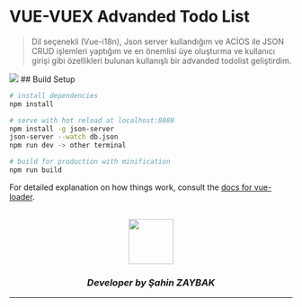 # VUE-VUEX Advanded Todo List
> Dil seçenekli (Vue-i18n), Json server kullandığım ve ACİOS ile JSON CRUD işlemleri yaptığım ve en önemlisi üye oluşturma ve kullanıcı girişi gibi özellikleri bulunan kullanışlı bir advanded todolist geliştirdim.

<img src="https://media-exp1.licdn.com/dms/image/C4D22AQFpE-IKc1i37w/feedshare-shrink_2048_1536/0?e=1594857600&v=beta&t=8nCOvObsW9ZJM0h_NNp_nEcdEaPYI3ITgNM3PJhJ3sY">
## Build Setup

``` bash
# install dependencies
npm install

# serve with hot reload at localhost:8080
npm install -g json-server 
json-server --watch db.json
npm run dev -> other terminal

# build for production with minification
npm run build
```

For detailed explanation on how things work, consult the [docs for vue-loader](http://vuejs.github.io/vue-loader).

<br>
<div align="center">
  <img src="https://image.flaticon.com/teams/slug/smashicons.jpg" width="80">
  <h3><i>Developer by Şahin ZAYBAK </i></h3>
  <hr/>
</div>
